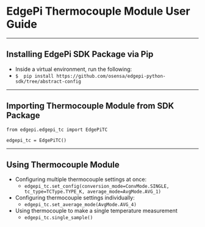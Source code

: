 # EdgePi Thermocouple Module User Guide
____
## Installing EdgePi SDK Package via Pip
- Inside a virtual environment, run the following:
- `$  pip install https://github.com/osensa/edgepi-python-sdk/tree/abstract-config`
____
## Importing Thermocouple Module from SDK Package
```
from edgepi.edgepi_tc import EdgePiTC

edgepi_tc = EdgePiTC()
```
___
## Using Thermocouple Module
- Configuring multiple thermocouple settings at once:
    * `edgepi_tc.set_config(conversion_mode=ConvMode.SINGLE, tc_type=TCType.TYPE_K, average_mode=AvgMode.AVG_1)`
- Configuring thermocouple settings individually:
    * `edgepi_tc.set_average_mode(AvgMode.AVG_4)`
- Using thermocouple to make a single temperature measurement
    * `edgepi_tc.single_sample()`